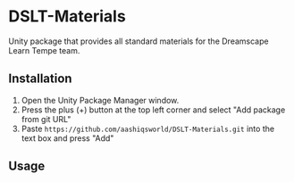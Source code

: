 # DSLT-Materials

Unity package that provides all standard materials for the Dreamscape Learn Tempe team.

## Installation

1. Open the Unity Package Manager window.
2. Press the plus (+) button at the top left corner and select "Add package from git URL"
3. Paste `https://github.com/aashiqsworld/DSLT-Materials.git` into the text box and press "Add"

## Usage

